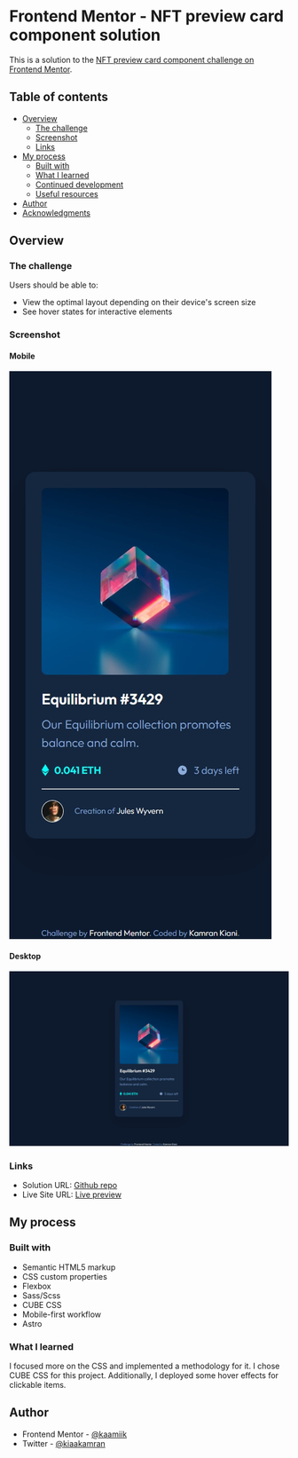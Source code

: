 # Frontend Mentor - NFT preview card component solution

This is a solution to the [NFT preview card component challenge on Frontend Mentor](https://www.frontendmentor.io/challenges/nft-preview-card-component-SbdUL_w0U).

## Table of contents

- [Overview](#overview)
  - [The challenge](#the-challenge)
  - [Screenshot](#screenshot)
  - [Links](#links)
- [My process](#my-process)
  - [Built with](#built-with)
  - [What I learned](#what-i-learned)
  - [Continued development](#continued-development)
  - [Useful resources](#useful-resources)
- [Author](#author)
- [Acknowledgments](#acknowledgments)

## Overview

### The challenge

Users should be able to:

- View the optimal layout depending on their device's screen size
- See hover states for interactive elements

### Screenshot

#### Mobile

![](/design/mobile-screenshot.jpeg)

#### Desktop

![](/design/screenshot.jpeg)

### Links

- Solution URL: [Github repo](https://github.com/kaamiik/fm-NFT-preview-card-using-astro-sass)
- Live Site URL: [Live preview](https://fm-nft-preview-card-using-astro-sass.vercel.app/)

## My process

### Built with

- Semantic HTML5 markup
- CSS custom properties
- Flexbox
- Sass/Scss
- CUBE CSS
- Mobile-first workflow
- Astro

### What I learned

I focused more on the CSS and implemented a methodology for it. I chose CUBE CSS for this project. Additionally, I deployed some hover effects for clickable items.

## Author

- Frontend Mentor - [@kaamiik](https://www.frontendmentor.io/profile/kaamiik)
- Twitter - [@kiaakamran](https://www.twitter.com/yourusername)
